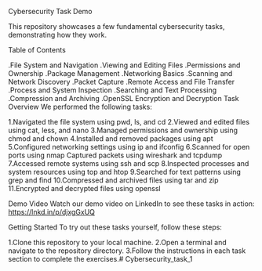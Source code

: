 Cybersecurity Task Demo

This repository showcases a few fundamental cybersecurity tasks, demonstrating how they work.

Table of Contents

.File System and Navigation
.Viewing and Editing Files
.Permissions and Ownership
.Package Management
.Networking Basics
.Scanning and Network Discovery
.Packet Capture
.Remote Access and File Transfer
.Process and System Inspection
.Searching and Text Processing
.Compression and Archiving
.OpenSSL Encryption and Decryption
Task Overview We performed the following tasks:

1.Navigated the file system using pwd, ls, and cd
2.Viewed and edited files using cat, less, and nano
3.Managed permissions and ownership using chmod and chown
4.Installed and removed packages using apt
5.Configured networking settings using ip and ifconfig
6.Scanned for open ports using nmap
Captured packets using wireshark and tcpdump
7.Accessed remote systems using ssh and scp
8.Inspected processes and system resources using top and htop
9.Searched for text patterns using grep and find
10.Compressed and archived files using tar and zip
11.Encrypted and decrypted files using openssl

Demo Video Watch our demo video on LinkedIn to see these tasks in action: https://lnkd.in/p/djxgGxUQ

Getting Started To try out these tasks yourself, follow these steps:

1.Clone this repository to your local machine.
2.Open a terminal and navigate to the repository directory.
3.Follow the instructions in each task section to complete the exercises.# Cybersecurity_task_1